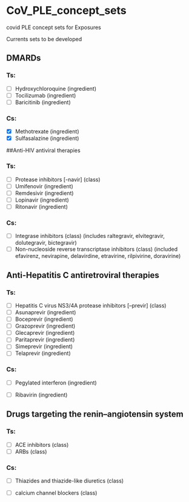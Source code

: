 # CoV_PLE_concept_sets
covid PLE concept sets for Exposures

Currents sets to be developed 

## DMARDs

### Ts:
* [ ] Hydroxychloroquine (ingredient)
* [ ] Tocilizumab (ingredient)
* [ ] Baricitinib (ingredient)
### Cs: 
* [x] Methotrexate (ingredient)
* [x] Sulfasalazine (ingredient)

##Anti-HIV antiviral therapies

### Ts:
* [ ] Protease inhibitors [-navir] (class)
* [ ] Umifenovir (ingredient)
* [ ] Remdesivir (ingredient)
* [ ]	Lopinavir (ingredient) 
* [ ]	Ritonavir (ingredient)

### Cs: 
* [ ]	Integrase inhibitors (class) (includes raltegravir, elvitegravir, dolutegravir, bictegravir)
* [ ]	Non-nucleoside reverse transcriptase inhibitors (class) (included efavirenz, nevirapine, delavirdine, etravirine, rilpivirine, doravirine)

## Anti-Hepatitis C antiretroviral therapies
### Ts:
* [ ]	Hepatitis C virus NS3/4A protease inhibitors [–previr] (class)
* [ ]	Asunaprevir (ingredient)
* [ ]	Boceprevir (ingredient)
* [ ]	Grazoprevir (ingredient)
* [ ] Glecaprevir (ingredient)
* [ ]	Paritaprevir (ingredient)
* [ ]	Simeprevir (ingredient)
* [ ]	Telaprevir (ingredient)

### Cs:
* [ ]	Pegylated interferon (ingredient)
* [ ]	Ribavirin (ingredient)


## Drugs targeting the renin–angiotensin system
### Ts:
* [ ] ACE inhibitors (class)
* [ ] ARBs (class)
### Cs: 
* [ ] Thiazides and thiazide-like diuretics (class) 
* [ ] calcium channel blockers (class)



